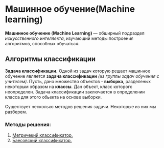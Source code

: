 # Машинное обучение(Machine learning)

**Машинное обучение (Machine Learning)** — обширный подраздел *искусственного интеллекта*, изучающий методы построения алгоритмов, способных обучаться.

## Алгоритмы классификации

**__Задача классификации.__** Одной из задач которую решает машинное обучение является **задача классификации** *(из группы задач обучения с учителем)*. Пусть, дано множество объектов - **выборка**, разделеных некоторым образом на **классы**. Дан объект, класс которого неопределен. Задача классификации заключается в определении класса для этого обьекта на основе выборки.

Существует несколько методов решения задачи. Некоторые из них мы разберем.

### Методы решения:
1. [Метричекий классификатор.](metric)
2. [Баесовский классификатор.](bayes)
